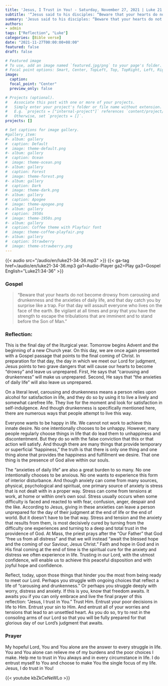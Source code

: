 ```yaml
---
title: 'Jesus, I Trust in You! - Saturday, November 27, 2021 | Luke 21:34-36'
subtitle: '“Jesus said to his disciples: “Beware that your hearts do not become drowsy from carousing and drunkenness and the anxieties of daily life, and that day catch you by surprise like a trap. For that day will assault everyone who lives on the face of the earth.” Luke 21:36'
summary: 'Jesus said to his disciples: “Beware that your hearts do not become drowsy from carousing and drunkenness and the anxieties of daily life, and that day catch you by surprise like a trap. For that day will assault everyone who lives on the face of the earth.” Luke 21:36'
authors:
- admin
tags: ["Reflection", "Luke"]
categories: [Bible verse]
date: "2021-11-27T00:00:00+08:00"
featured: false
draft: false

# Featured image
# To use, add an image named `featured.jpg/png` to your page's folder.
# Focal point options: Smart, Center, TopLeft, Top, TopRight, Left, Right, BottomLeft, Bottom, BottomRight
image:
  caption:
  focal_point: "Center"
  preview_only: false

# Projects (optional).
#   Associate this post with one or more of your projects.
#   Simply enter your project's folder or file name without extension.
#   E.g. `projects = ["internal-project"]` references `content/project/deep-learning/index.md`.
#   Otherwise, set `projects = []`.
projects: []

# Set captions for image gallery.
#gallery_item:
#- album: gallery
#  caption: Default
#  image: theme-default.png
#- album: gallery
#  caption: Ocean
#  image: theme-ocean.png
#- album: gallery
#  caption: Forest
#  image: theme-forest.png
#- album: gallery
#  caption: Dark
#  image: theme-dark.png
#- album: gallery
#  caption: Apogee
#  image: theme-apogee.png
#- album: gallery
#  caption: 1950s
#  image: theme-1950s.png
#- album: gallery
#  caption: Coffee theme with Playfair font
#  image: theme-coffee-playfair.png
#- album: gallery
#  caption: Strawberry
#  image: theme-strawberry.png
---
```


{{< audio src="/audio/en/luke21-34-36.mp3" >}}
{{< ga-tag href=/audio/en/luke21-34-36.mp3 ga1=Audio-Player ga2=Play ga3=Gospel English="Luke21:34-36" >}}


### Gospel
> “Beware that your hearts do not become drowsy from carousing and drunkenness and the anxieties of daily life, and that day catch you by surprise like a trap. For that day will assault everyone who lives on the face of the earth. Be vigilant at all times and pray that you have the strength to escape the tribulations that are imminent and to stand before the Son of Man.”

### Reflection:
This is the final day of the liturgical year. Tomorrow begins Advent and the beginning of a new Church year. On this day, we are once again presented with a Gospel passage that points to the final coming of Christ. In preparation for that day, the day in which we meet our Lord for judgment, Jesus points to two grave dangers that will cause our hearts to become “drowsy” and leave us unprepared. First, He says that “carousing and drunkenness” will make us unprepared. Second, He says that “the anxieties of daily life” will also leave us unprepared.

On a literal level, carousing and drunkenness means a person relies upon alcohol for satisfaction in life, and they do so by using it to live a lively and somewhat carefree life. They live for the moment and look for satisfaction in self-indulgence. And though drunkenness is specifically mentioned here, there are numerous ways that people attempt to live this way.

Everyone wants to be happy in life. We cannot not work to achieve this innate desire. No one intentionally chooses to be unhappy. However, many people regularly choose things in life that do lead them to unhappiness and discontentment. But they do so with the false conviction that this or that action will satisfy. And though there are many things that provide temporary or superficial “happiness,” the truth is that there is only one thing and one thing alone that provides the happiness and fulfillment we desire. That one thing is the presence of God alive within our souls.

The “anxieties of daily life” are also a great burden to so many. No one intentionally chooses to be anxious. No one wants to experience this form of interior disturbance. And though anxiety can come from many sources, physical, psychological and spiritual, one primary source of anxiety is stress that is not dealt with in a proper way. Stress can come from tensions at work, at home or within one’s own soul. Stress usually occurs when some difficulty is faced and reacted to with fear, confusion, anger, despair and the like. According to Jesus, giving in these anxieties can leave a person unprepared for the day of their judgment at the end of life or the end of world. But it doesn't have to be that way. Stress and tension and the anxiety that results from them, is most decisively cured by turning from the difficulty one experiences and turning to a deep and total trust in the providence of God. At Mass, the priest prays after the “Our Father” that God “free us from all distress” and that we will instead “await the blessed hope and the coming of our Saviour, Jesus Christ.” Faith and hope in God and in His final coming at the end of time is the spiritual cure for the anxiety and distress we often experience in life.
Trusting in our Lord, with the utmost confidence, will enable us to achieve this peaceful disposition and with joyful hope and confidence.

Reflect, today, upon those things that hinder you the most from being ready to meet our Lord. Perhaps you struggle with ongoing choices that reflect a life of “carousing and drunkenness.” Or perhaps you struggle deeply with worry, distress and anxiety. If this is you, know that freedom awaits. It awaits you if you can only embrace and live the final prayer of this reflection: “Jesus, I trust in You.” Trust Him. Entrust your poor decisions in life to Him. Entrust your sin to Him. And entrust all of your worries and tensions that lead to an unsettled heart. As you do so, try to rest in the consoling arms of our Lord so that you will be fully prepared for that glorious day of our Lord’s judgment that awaits.

### Prayer
My hopeful Lord, You and You alone are the answer to every struggle in life. You and You alone can relieve me of my burdens and the poor choices I make. Help me to trust in You always and in every circumstance in life. I do entrust myself to You and choose to make You the single focus of my life. Jesus, I do trust in You!

{{< youtube kbZkCeNeWLo >}}
